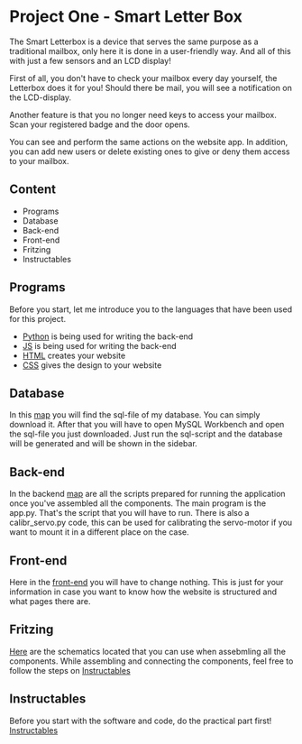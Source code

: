 # Project One - Smart Letter Box

The Smart Letterbox is a device that serves the same purpose as a traditional mailbox, only here it is done in a user-friendly way. And all of this with just a few sensors and an LCD display!

First of all, you don't have to check your mailbox every day yourself, the Letterbox does it for you! Should there be mail, you will see a notification on the LCD-display.

Another feature is that you no longer need keys to access your mailbox. Scan your registered badge and the door opens.

You can see and perform the same actions on the website app. In addition, you can add new users or delete existing ones to give or deny them access to your mailbox.

## Content

- Programs
- Database
- Back-end
- Front-end
- Fritzing
- Instructables

## Programs
Before you start, let me introduce you to the languages that have been used for this project.
- [Python](https://wiki.python.org/moin/BeginnersGuide) is being used for writing the back-end
- [JS](https://www.w3schools.com/js/) is being used for writing the back-end
- [HTML](https://www.w3schools.com/html/) creates your website
- [CSS](https://www.w3schools.com/css/) gives the design to your website
## Database
In this [map](https://github.com/howest-mct/2021-2022-projectone-mbarkouagoulla/tree/master/database-export) you will find the sql-file of my database.
You can simply download it. After that you will have to open MySQL Workbench and open the sql-file you just downloaded. Just run the sql-script and the database will be generated and will be shown in the sidebar. 

## Back-end
In the backend [map](https://github.com/howest-mct/2021-2022-projectone-mbarkouagoulla/tree/master/backend) are all the scripts prepared for running the application once you've assembled all the components. The main program is the app.py. That's the script that you will have to run. There is also a calibr_servo.py code, this can be used for calibrating the servo-motor if you want to mount it in a different place on the case.

## Front-end
Here in the [front-end](https://github.com/howest-mct/2021-2022-projectone-mbarkouagoulla/tree/master/front-end) you will have to change nothing. This is just for your information in case you want to know how the website is structured and what pages there are. 

## Fritzing
[Here](https://github.com/howest-mct/2021-2022-projectone-mbarkouagoulla/tree/master/fritzing_schema) are the schematics located that you can use when assebmling all the components. While assembling and connecting the components, feel free to follow the steps on [Instructables](https://www.instructables.com/Smart-Letterbox-1/)
  
## Instructables
Before you start with the software and code, do the practical part first! [Instructables](https://www.instructables.com/Smart-Letterbox-1/)

